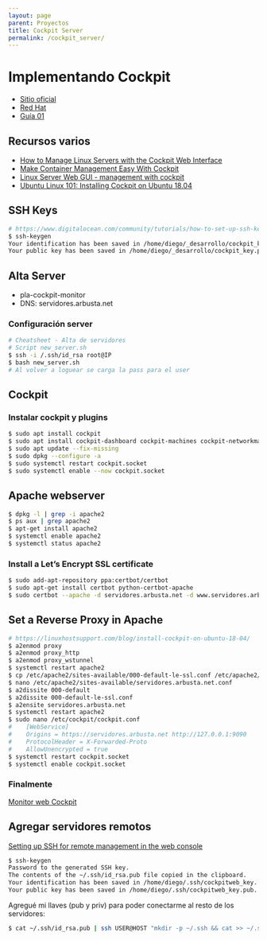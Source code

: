 ```yaml
---
layout: page
parent: Proyectos
title: Cockpit Server
permalink: /cockpit_server/
---
```


# Implementando Cockpit

- [Sitio oficial](https://cockpit-project.org/)  
- [Red Hat](https://www.redhat.com/sysadmin/intro-cockpit)  
- [Guía 01](https://linuxhostsupport.com/blog/install-cockpit-on-ubuntu-18-04/)  

## Recursos varios

- [How to Manage Linux Servers with the Cockpit Web Interface](https://www.howtogeek.com/702841/how-to-manage-linux-servers-with-the-cockpit-web-interface/)
- [Make Container Management Easy With Cockpit](https://www.linux.com/topic/desktop/make-container-management-easy-cockpit/)
- [Linux Server Web GUI - management with cockpit](https://www.youtube.com/watch?v=1HEO7qXa6jo)
- [Ubuntu Linux 101: Installing Cockpit on Ubuntu 18.04](https://www.youtube.com/watch?v=SoyqON3yRYo)

## SSH Keys

```bash
# https://www.digitalocean.com/community/tutorials/how-to-set-up-ssh-keys-on-ubuntu-1804
$ ssh-keygen
Your identification has been saved in /home/diego/_desarrollo/cockpit_key.
Your public key has been saved in /home/diego/_desarrollo/cockpit_key.pub.
```

## Alta Server

- pla-cockpit-monitor
- DNS: servidores.arbusta.net

### Configuración server

```bash
# Cheatsheet - Alta de servidores
# Script new_server.sh
$ ssh -i /.ssh/id_rsa root@IP
$ bash new_server.sh
# Al volver a loguear se carga la pass para el user
```

## Cockpit

### Instalar cockpit y plugins

```bash
$ sudo apt install cockpit
$ sudo apt install cockpit-dashboard cockpit-machines cockpit-networkmanager cockpit-packagekit cockpit-storaged cockpit-bridge # cockpit-pcp
$ sudo apt update --fix-missing
$ sudo dpkg --configure -a
$ sudo systemctl restart cockpit.socket
$ sudo systemctl enable --now cockpit.socket
```

<!-- 
# Hice un intento con nginx pero no funcionó
### Configurar nginx

- [Guía](https://github.com/cockpit-project/cockpit/wiki/Proxying-Cockpit-over-NGINX#virtual-host-file)

```bash
$ sudo apt install nginx
$ sudo nano /etc/cockpit/cockpit.conf
    [WebService]
    Origins = http://localhost:9090 https://servidores.arbusta.net
    ProtocolHeader = X-Forwarded-Proto
$ sudo systemctl restart cockpit.socket
$ sudo nano /etc/nginx/sites-available/servidores.arbusta.net
$ sudo ln -s /etc/nginx/sites-available/servidores.arbusta.net /etc/nginx/sites-enabled/
$ sudo nginx -t
$ sudo systemctl restart nginx.service
``` -->

## Apache webserver

```bash
$ dpkg -l | grep -i apache2
$ ps aux | grep apache2
$ apt-get install apache2
$ systemctl enable apache2
$ systemctl status apache2
```

### Install a Let’s Encrypt SSL certificate

```bash
$ sudo add-apt-repository ppa:certbot/certbot
$ sudo apt-get install certbot python-certbot-apache
$ sudo certbot --apache -d servidores.arbusta.net -d www.servidores.arbusta.net
```

## Set a Reverse Proxy in Apache

```bash
# https://linuxhostsupport.com/blog/install-cockpit-on-ubuntu-18-04/
$ a2enmod proxy
$ a2enmod proxy_http
$ a2enmod proxy_wstunnel
$ systemctl restart apache2
$ cp /etc/apache2/sites-available/000-default-le-ssl.conf /etc/apache2/sites-available/servidores.arbusta.net.conf
$ nano /etc/apache2/sites-available/servidores.arbusta.net.conf
$ a2dissite 000-default
$ a2dissite 000-default-le-ssl.conf
$ a2ensite servidores.arbusta.net
$ systemctl restart apache2
$ sudo nano /etc/cockpit/cockpit.conf
#    [WebService]
#    Origins = https://servidores.arbusta.net http://127.0.0.1:9090
#    ProtocolHeader = X-Forwarded-Proto
#    AllowUnencrypted = true
$ systemctl restart cockpit.socket
$ systemctl enable cockpit.socket
```

### Finalmente

[Monitor web Cockpit](https://servidores.arbusta.net/)

## Agregar servidores remotos

[Setting up SSH for remote management in the web console](https://access.redhat.com/documentation/en-us/red_hat_enterprise_linux/8/html/managing_systems_using_the_rhel_8_web_console/managing-remote-systems-in-the-web-console_system-management-using-the-rhel-8-web-console)

```bash
$ ssh-keygen
Password to the generated SSH key.
The contents of the ~/.ssh/id_rsa.pub file copied in the clipboard.
Your identification has been saved in /home/diego/.ssh/cockpitweb_key.
Your public key has been saved in /home/diego/.ssh/cockpitweb_key.pub.
```

Agregué mi llaves (pub y priv) para poder conectarme al resto de los servidores:

```bash
$ cat ~/.ssh/id_rsa.pub | ssh USER@HOST "mkdir -p ~/.ssh && cat >> ~/.ssh/authorized_keys"
```

